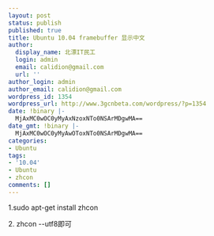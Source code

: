 ```yaml
---
layout: post
status: publish
published: true
title: Ubuntu 10.04 framebuffer 显示中文
author:
  display_name: 北漂IT民工
  login: admin
  email: calidion@gmail.com
  url: ''
author_login: admin
author_email: calidion@gmail.com
wordpress_id: 1354
wordpress_url: http://www.3gcnbeta.com/wordpress/?p=1354
date: !binary |-
  MjAxMC0wOC0yMyAxNzoxNTo0NSArMDgwMA==
date_gmt: !binary |-
  MjAxMC0wOC0yMyAwOToxNTo0NSArMDgwMA==
categories:
- Ubuntu
tags:
- '10.04'
- Ubuntu
- zhcon
comments: []
---
```

<p>1.sudo apt-get install zhcon</p>
<p>2. zhcon --utf8即可</p>
